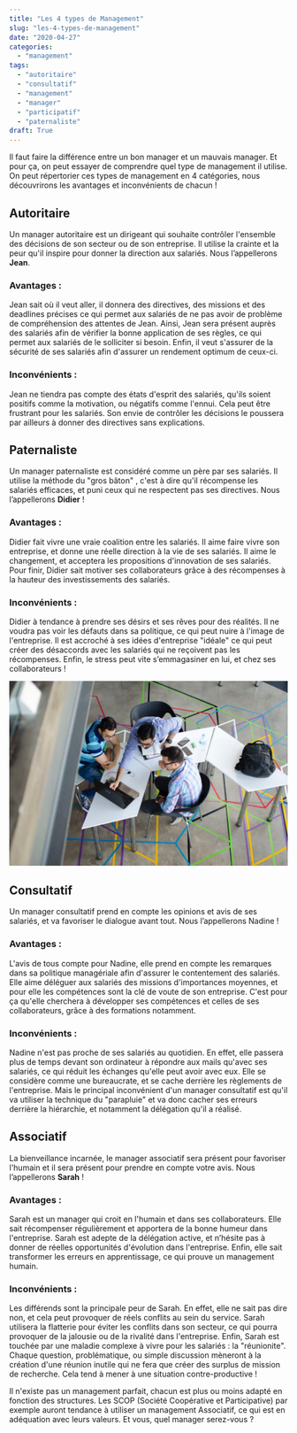 ```yaml
---
title: "Les 4 types de Management"
slug: "les-4-types-de-management"
date: "2020-04-27"
categories: 
  - "management"
tags: 
  - "autoritaire"
  - "consultatif"
  - "management"
  - "manager"
  - "participatif"
  - "paternaliste"
draft: True
---
```


Il faut faire la différence entre un bon manager et un mauvais manager. Et pour ça, on peut essayer de comprendre quel type de management il utilise. On peut répertorier ces types de management en 4 catégories, nous découvrirons les avantages et inconvénients de chacun !

## Autoritaire

Un manager autoritaire est un dirigeant qui souhaite contrôler l'ensemble des décisions de son secteur ou de son entreprise. Il utilise la crainte et la peur qu'il inspire pour donner la direction aux salariés. Nous l’appellerons **Jean**.

### Avantages :

Jean sait où il veut aller, il donnera des directives, des missions et des deadlines précises ce qui permet aux salariés de ne pas avoir de problème de compréhension des attentes de Jean. Ainsi, Jean sera présent auprès des salariés afin de vérifier la bonne application de ses règles, ce qui permet aux salariés de le solliciter si besoin. Enfin, il veut s'assurer de la sécurité de ses salariés afin d'assurer un rendement optimum de ceux-ci.

### Inconvénients :

Jean ne tiendra pas compte des états d'esprit des salariés, qu'ils soient positifs comme la motivation, ou négatifs comme l'ennui. Cela peut être frustrant pour les salariés. Son envie de contrôler les décisions le poussera par ailleurs à donner des directives sans explications.

## Paternaliste

Un manager paternaliste est considéré comme un père par ses salariés. Il utilise la méthode du "gros bâton" , c'est à dire qu'il récompense les salariés efficaces, et puni ceux qui ne respectent pas ses directives. Nous l’appellerons **Didier** !

### Avantages :

Didier fait vivre une vraie coalition entre les salariés. Il aime faire vivre son entreprise, et donne une réelle direction à la vie de ses salariés. Il aime le changement, et acceptera les propositions d'innovation de ses salariés. Pour finir, Didier sait motiver ses collaborateurs grâce à des récompenses à la hauteur des investissements des salariés.

### Inconvénients :

Didier à tendance à prendre ses désirs et ses rêves pour des réalités. Il ne voudra pas voir les défauts dans sa politique, ce qui peut nuire à l'image de l'entreprise. Il est accroché à ses idées d'entreprise "idéale" ce qui peut créer des désaccords avec les salariés qui ne reçoivent pas les récompenses. Enfin, le stress peut vite s’emmagasiner en lui, et chez ses collaborateurs !

![](top-view-photo-of-3-men-in-front-of-laptop-2566581-1-1024x678.jpg)

## Consultatif

Un manager consultatif prend en compte les opinions et avis de ses salariés, et va favoriser le dialogue avant tout. Nous l’appellerons Nadine !

### Avantages :

L'avis de tous compte pour Nadine, elle prend en compte les remarques dans sa politique managériale afin d'assurer le contentement des salariés. Elle aime déléguer aux salariés des missions d'importances moyennes, et pour elle les compétences sont la clé de voute de son entreprise. C'est pour ça qu'elle cherchera à développer ses compétences et celles de ses collaborateurs, grâce à des formations notamment.

### Inconvénients :

Nadine n'est pas proche de ses salariés au quotidien. En effet, elle passera plus de temps devant son ordinateur à répondre aux mails qu'avec ses salariés, ce qui réduit les échanges qu'elle peut avoir avec eux. Elle se considère comme une bureaucrate, et se cache derrière les règlements de l'entreprise. Mais le principal inconvénient d'un manager consultatif est qu'il va utiliser la technique du "parapluie" et va donc cacher ses erreurs derrière la hiérarchie, et notamment la délégation qu'il a réalisé.

## Associatif

La bienveillance incarnée, le manager associatif sera présent pour favoriser l'humain et il sera présent pour prendre en compte votre avis. Nous l’appellerons **Sarah** !

### Avantages :

Sarah est un manager qui croit en l'humain et dans ses collaborateurs. Elle sait récompenser régulièrement et apportera de la bonne humeur dans l'entreprise. Sarah est adepte de la délégation active, et n’hésite pas à donner de réelles opportunités d'évolution dans l'entreprise. Enfin, elle sait transformer les erreurs en apprentissage, ce qui prouve un management humain.

### Inconvénients :

Les différends sont la principale peur de Sarah. En effet, elle ne sait pas dire non, et cela peut provoquer de réels conflits au sein du service. Sarah utilisera la flatterie pour éviter les conflits dans son secteur, ce qui pourra provoquer de la jalousie ou de la rivalité dans l'entreprise. Enfin, Sarah est touchée par une maladie complexe à vivre pour les salariés : la "réunionite". Chaque question, problématique, ou simple discussion mèneront à la création d'une réunion inutile qui ne fera que créer des surplus de mission de recherche. Cela tend à mener à une situation contre-productive !

Il n'existe pas un management parfait, chacun est plus ou moins adapté en fonction des structures. Les SCOP (Société Coopérative et Participative) par exemple auront tendance à utiliser un management Associatif, ce qui est en adéquation avec leurs valeurs. Et vous, quel manager serez-vous ?
